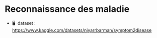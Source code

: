 # Reconnaissance des maladie


* 🖥️  dataset : https://www.kaggle.com/datasets/niyarrbarman/symptom2disease
